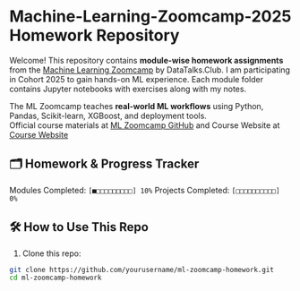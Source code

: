 # Machine-Learning-Zoomcamp-2025 Homework Repository

Welcome! This repository contains **module-wise homework assignments** from the [Machine Learning Zoomcamp](https://github.com/DataTalksClub/mlzoomcamp) by DataTalks.Club. I am participating in Cohort 2025 to gain hands-on ML experience. Each module folder contains Jupyter notebooks with exercises along with my notes.

The ML Zoomcamp teaches **real-world ML workflows** using Python, Pandas, Scikit-learn, XGBoost, and deployment tools.  
Official course materials at [ML Zoomcamp GitHub](https://github.com/DataTalksClub/mlzoomcamp) and Course Website at [Course Website](https://mlzoomcamp.com/)

## 🗂️ Homework & Progress Tracker

Modules Completed: `[■□□□□□□□□□] 10%`
Projects Completed: `[□□□□□□□□□□] 0%`

## 🛠️ How to Use This Repo
1. Clone this repo:
```bash
git clone https://github.com/yourusername/ml-zoomcamp-homework.git
cd ml-zoomcamp-homework
